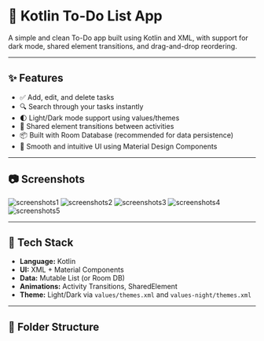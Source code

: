 # 📝 Kotlin To-Do List App

A simple and clean To-Do app built using Kotlin and XML, with support for dark mode, shared element transitions, and drag-and-drop reordering.

---

## ✨ Features

- ✅ Add, edit, and delete tasks
- 🔍 Search through your tasks instantly
- 🌓 Light/Dark mode support using values/themes
- 🎯 Shared element transitions between activities
- 📦 Built with Room Database (recommended for data persistence)
- 🧠 Smooth and intuitive UI using Material Design Components

---

## 📷 Screenshots

![screenshots1](https://github.com/Saurabh6255/Offline-TodoApp/blob/06b90e3e9284f15ffb018b2d101be76003f1c488/Screenshot_20250417_144952.png****)
![screenshots2](https://github.com/Saurabh6255/Offline-TodoApp/blob/06b90e3e9284f15ffb018b2d101be76003f1c488/Screenshot_20250417_145110.png)
![screenshots3](https://github.com/Saurabh6255/Offline-TodoApp/blob/06b90e3e9284f15ffb018b2d101be76003f1c488/Screenshot_20250417_145135.png)
![screenshots4](https://github.com/Saurabh6255/Offline-TodoApp/blob/06b90e3e9284f15ffb018b2d101be76003f1c488/Screenshot_20250417_145203.png)
![screenshots5](https://github.com/Saurabh6255/Offline-TodoApp/blob/06b90e3e9284f15ffb018b2d101be76003f1c488/Screenshot_20250417_145224.png)


---

## 🔧 Tech Stack

- **Language:** Kotlin
- **UI:** XML + Material Components
- **Data:** Mutable List (or Room DB)
- **Animations:** Activity Transitions, SharedElement
- **Theme:** Light/Dark via `values/themes.xml` and `values-night/themes.xml`

---

## 📁 Folder Structure
